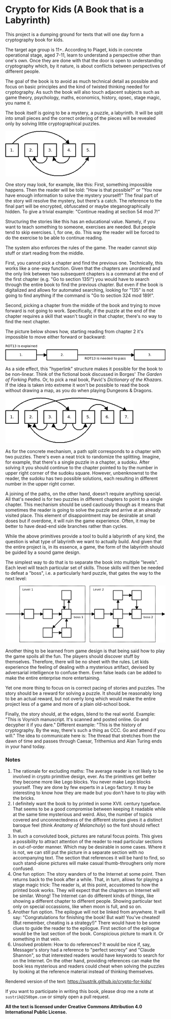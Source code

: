 # Crypto for Kids (A Book that is a Labyrinth)

This project is a dumping ground for texts that will one day form a cryptography book for kids.

The target age group is 11+. According to Piaget, kids in concrete operational stage, aged 7-11, learn to understand a perspective other than one's own. Once they are done with that the door is open to understanding cryptography which, by it nature, is about conflicts between perspectives of different people.

The goal of the book is to avoid as much technical detail as possible and focus on basic principles and the kind of twisted thinking needed for cryptography. As such the book will also touch adjacent subjects such as game theory, psychology, maths, economics, history, opsec, stage magic, you name it.

The book itself is going to be a mystery, a puzzle, a labyrinth. It will be split into small pieces and the correct ordering of the pieces will be revealed only by solving little cryptographical puzzles.

![](paths1.png)

One story may look, for example, like this: First, something impossible happens. Then the reader will be told: "How is that possible?" or "You now have enough information to solve the mystery yourself!" The final part of the story will resolve the mystery, but there's a catch. The reference to the final part will be encrypted, obfuscated or maybe steganographically hidden. To give a trivial example: "Continue reading at section 54 mod 7!"

Structuring the stories like this has an educational value. Namely, if you want to teach something to someone, exercises are needed. But people tend to skip exercises. I, for one, do. This way the reader will be forced to do the exercise to be able to continue reading.

The system also enforces the rules of the game. The reader cannot skip stuff or start reading from the middle.

First, you cannot pick a chapter and find the previous one. Technically, this works like a one-way function. Given that the chapters are unordered and the only link between two subsequent chapters is a command at the end of the first chapter (e.g. "Go to section 135!") you would have to search through the entire book to find the previous chapter. But even if the book is digitalized and allows for automated searching, looking for "135" is not going to find anything if the command is "Go to section 324 mod 189!". 

Second, picking a chapter from the middle of the book and trying to move forward is not going to work. Specifically, if the puzzle at the end of the chapter requires a skill that wasn't taught in that chapter, there's no way to find the next chapter.

The picture below shows how, starting reading from chapter 2 it's impossible to move either forward or backward:

![](paths3.png)

As a side effect, this "hyperlink" structure makes it possible for the book to be non-linear. Think of the fictional book discussed in Borges' _The Garden of Forking Paths_. Or, to pick a real book, Pavić's _Dictionary of the Khazars_. If the idea is taken into extreme it won't be possible to read the book without drawing a map, as you do when playing Dungeons & Dragons.

![](paths2.png)

As for the concrete mechanism, a path split corresponds to a chapter with two puzzles. There's even a neat trick to randomize the splitting. Imagine, for example, that there's a single puzzle in a chapter, a sudoku. After solving it you should continue to the chapter pointed to by the number in upper right corner of the sudoku square. However, unbenknownst to the reader, the sudoku has two possible solutions, each resulting in different number in the upper right corner.

A joining of the paths, on the other hand, doesn't require anything special. All that's needed is for two puzzles in different chapters to point to a single chapter. This mechanism should be used cautiously though as it means that sometimes the reader is going to solve the puzzle and arrive at an already visited place. This element of disappointment may be desirable at small doses but if overdone, it will ruin the game experience. Often, it may be better to have dead-end side branches rather than cycles.

While the above primitives provide a tool to build a labyrinth of any kind, the question is what type of labyrinth we want to actually build. And given that the entire project is, in its essence, a game, the form of the labyrinth should be guided by a sound game design.

The simplest way to do that is to separate the book into multiple "levels". Each level will teach particular set of skills. Those skills will then be needed to defeat a "boss", i.e. a particularly hard puzzle, that gates the way to the next level:

![](paths4.png)

Another thing to be learned from game design is that being said how to play the game spoils all the fun. The players should discover stuff by themselves. Therefore, there will be no sheet with the rules. Let kids experience the feeling of dealing with a mysterious artifact, devised by adversarial intelligence to confuse them. Even false leads can be added to make the entire enterprise more entertaining.

Yet one more thing to focus on is correct pacing of stories and puzzles. The story should be a reward for solving a puzzle. It should be reasonably long to be an actual reward, but not overly long which would make the entire project less of a game and more of a plain old-school book.

Finally, the story should, at the edges, blend to the real world. Example: "This is Voynich manuscript. It's scanned and posted online. Go and decypher it if you dare." Different example: "This is the history of cryptography. By the way, there's such a thing as CCC. Go and attend if you will." The idea to communicate here is: The thread that stretches from the dawn of time and passes through Caesar, Trithemius and Alan Turing ends in your hand today.

### Notes

1. The rationale for excluding maths: The average reader is not likely to be involved in crypto primitive design, ever. As the primitives get better they become more like Lego blocks. You never make Lego blocks yourself. They are done by few experts in a Lego factory. It may be interesting to know how they are made but you don't have to to play with the bricks.
2. I definitely want the book to by printed in some XVII. century typeface. That seems to be a good compromise between keeping it readable while at the same time mysterious and weird. Also, the number of topics covered and unconnectedness of the different stories gives it a distinct baroque feel (think _Anatomy of Melancholy_) so the font should reflect that.
3. In such a convoluted book, pictures are natural focus points. This gives a possibility to attract attention of the reader to read particular sections in out-of-order manner. Which may be desirable in some cases. Where it is not, we can still put the picture in a separate section with no accompanying text. The section that references it will be hard to find, so such stand-alone pictures will make casual thumb-throughers only more confused.
4. One fun option: The story wanders of to the Internet at some point. Then returns back to the book after a while. That, in turn, allows for playing a stage magic trick: The reader is, at this point, accustomed to how the printed book works. They will expect that the chapters on Internet will be similar. Wrong! The Internet can do different kinds of things, like showing a different chapter to different people. Showing particular text only on special occassions, like when moon is full, and so on.
5. Another fun option. The epilogue will not be linked from anywhere. It will say: "Congratulations for finishing the book! But wait! You've cheated! (But remember, cheating is a strategy!)" There would have to be some clues to guide the reader to the epilogue. First section of the epilogue would be the last section of the book. Conspicious picture to mark it. Or something in that vein.
6. Unsolved problem: How to do references? It would be nice if, say, Messager's story had a reference to "perfect secrecy" and "Claude Shannon", so that interested readers would have keywords to search for on the Internet. On the other hand, providing references can make the book less mysterious and readers could cheat when solving the puzzles by looking at the reference material instead of thinking themselves.

Rendered version of the text: <https://sustrik.github.io/crypto-for-kids/>

If you want to participate in writing this book, please drop me a note at `sustrik@250bpm.com` or simply open a pull request.

**All the text is licensed under Creative Commons Attribution 4.0 International Public License.**

